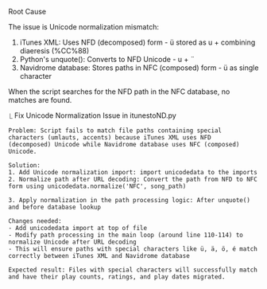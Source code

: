 Root Cause

  The issue is Unicode normalization mismatch:

  1. iTunes XML: Uses NFD (decomposed) form - ü stored as u + combining diaeresis (%CC%88)
  2. Python's unquote(): Converts to NFD Unicode - u + ¨
  3. Navidrome database: Stores paths in NFC (composed) form - ü as single character

  When the script searches for the NFD path in the NFC database, no matches are found.


  ⎿ Fix Unicode Normalization Issue in itunestoND.py

    Problem: Script fails to match file paths containing special characters (umlauts, accents) because iTunes XML uses NFD 
    (decomposed) Unicode while Navidrome database uses NFC (composed) Unicode.

    Solution:
    1. Add Unicode normalization import: import unicodedata to the imports
    2. Normalize path after URL decoding: Convert the path from NFD to NFC form using unicodedata.normalize('NFC', song_path)
     
    3. Apply normalization in the path processing logic: After unquote() and before database lookup

    Changes needed:
    - Add unicodedata import at top of file
    - Modify path processing in the main loop (around line 110-114) to normalize Unicode after URL decoding
    - This will ensure paths with special characters like ü, ä, ö, é match correctly between iTunes XML and Navidrome database

    Expected result: Files with special characters will successfully match and have their play counts, ratings, and play dates migrated.